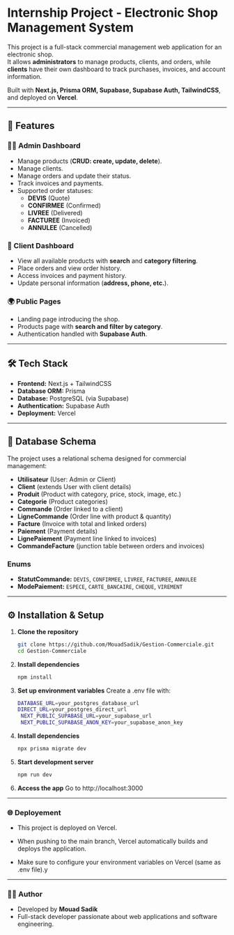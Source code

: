 # Internship Project - Electronic Shop Management System

This project is a full-stack commercial management web application for an electronic shop.  
It allows **administrators** to manage products, clients, and orders, while **clients** have their own dashboard to track purchases, invoices, and account information.

Built with **Next.js, Prisma ORM, Supabase, Supabase Auth, TailwindCSS**, and deployed on **Vercel**.

---

## 🚀 Features

### 👨‍💼 Admin Dashboard
- Manage products (**CRUD: create, update, delete**).
- Manage clients.
- Manage orders and update their status.
- Track invoices and payments.
- Supported order statuses:
  - **DEVIS** (Quote)  
  - **CONFIRMEE** (Confirmed)  
  - **LIVREE** (Delivered)  
  - **FACTUREE** (Invoiced)  
  - **ANNULEE** (Cancelled)  

### 👤 Client Dashboard
- View all available products with **search** and **category filtering**.
- Place orders and view order history.
- Access invoices and payment history.
- Update personal information (**address, phone, etc.**).

### 🌍 Public Pages
- Landing page introducing the shop.
- Products page with **search and filter by category**.
- Authentication handled with **Supabase Auth**.

---

## 🛠️ Tech Stack
- **Frontend:** Next.js + TailwindCSS  
- **Database ORM:** Prisma  
- **Database:** PostgreSQL (via Supabase)  
- **Authentication:** Supabase Auth  
- **Deployment:** Vercel  

---

## 📑 Database Schema

The project uses a relational schema designed for commercial management:

- **Utilisateur** (User: Admin or Client)  
- **Client** (extends User with client details)  
- **Produit** (Product with category, price, stock, image, etc.)  
- **Categorie** (Product categories)  
- **Commande** (Order linked to a client)  
- **LigneCommande** (Order line with product & quantity)  
- **Facture** (Invoice with total and linked orders)  
- **Paiement** (Payment details)  
- **LignePaiement** (Payment line linked to invoices)  
- **CommandeFacture** (junction table between orders and invoices)  

### Enums
- **StatutCommande:** `DEVIS`, `CONFIRMEE`, `LIVREE`, `FACTUREE`, `ANNULEE`  
- **ModePaiement:** `ESPECE`, `CARTE_BANCAIRE`, `CHEQUE`, `VIREMENT`  

---

## ⚙️ Installation & Setup

1. **Clone the repository**
   ```bash
   git clone https://github.com/MouadSadik/Gestion-Commerciale.git
   cd Gestion-Commerciale
   ```
2. **Install dependencies**
   ```bash
   npm install
   ```
3. **Set up environment variables**
   Create a .env file with:
   ```bash
   DATABASE_URL=your_postgres_database_url
   DIRECT_URL=your_postgres_direct_url
    NEXT_PUBLIC_SUPABASE_URL=your_supabase_url
    NEXT_PUBLIC_SUPABASE_ANON_KEY=your_supabase_anon_key
   ```
4. **Install dependencies**
   ```bash
   npx prisma migrate dev
   ```
5. **Start development server**
   ```bash
   npm run dev
   ```
6. **Access the app**
Go to http://localhost:3000
---

### 🌐 Deployement 
- This project is deployed on Vercel.
- When pushing to the main branch, Vercel automatically builds and deploys the application.

 - Make sure to configure your environment variables on Vercel (same as .env file).y
---

### 🧑‍💻 Author 
- Developed by **Mouad Sadik**
- Full-stack developer passionate about web applications and software engineering.
